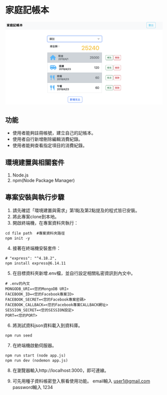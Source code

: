 # 家庭記帳本
 ![image](public/homepage.png)
 ## 功能
 + 使用者能夠註冊帳號，建立自己的記帳本。
 + 使用者自行新增刪除編輯消費紀錄。
 + 使用者能夠查看指定項目的消費紀錄。

 ## 環境建置與相關套件
 1. Node.js
 2. npm(Node Package Manager)

 ## 專案安裝與執行步驟
 1. 請先確認「環境建置與需求」第1點及第2點提及的程式皆已安裝。
 2. 將此專案clone到本地。
 3. 開啟終端機，在專案資料夾執行：
 ```
 cd file path  #專案資料夾路徑
 npm init -y 
 ```
 4. 接著在終端機安裝套件：
 ```
 # "express": "^4.18.2",
 npm install express@6.14.11
 ```
 5. 在目標資料夾新增.env檔，並自行設定相關私密資訊到內文中。
 ```
 # .env的內文
 MONGODB_URI=<您的MongoDB URI>
 FACEBOOK_ID=<您的Facebook專案ID>
 FACEBOOK_SECRET=<您的Facebook專案密碼>
 FACEBOOK_CALLBACK=<您的Facebook專案CALLBACK網址>
 SESSION_SECRET=<您的SESSION設定>
 PORT=<您的PORT>
 ```
 6. 將測試資料json資料載入到資料庫。
 ```
 npm run seed
 ```
 7. 在終端機啟動伺服器。
 ```
 npm run start (node app.js)
 npm run dev (nodemon app.js)
 ```
 8. 在瀏覽器輸入http://localhost:3000，即可連線。

 9. 可先用種子資料帳密登入察看使用功能。
    email輸入 user1@gmail.com
    password輸入 1234

